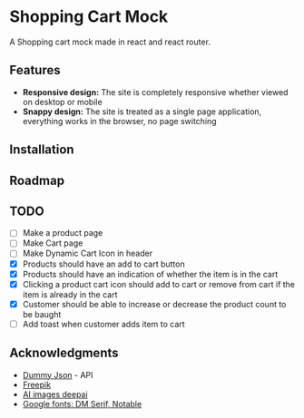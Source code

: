 # Shopping Cart Mock

A Shopping cart mock made in react and react router.

## Features

- **Responsive design:** The site is completely responsive whether viewed on desktop or mobile
- **Snappy design:** The site is treated as a single page application, 
    everything works in the browser, no page switching

## Installation

## Roadmap

## TODO

- [ ] Make a product page
- [ ] Make Cart page
- [ ] Make Dynamic Cart Icon in header
- [x] Products should have an add to cart button
- [x] Products should have an indication of whether the item is in the cart
- [x] Clicking a product cart icon should add to cart or remove from cart if the item is already in the cart
- [x] Customer should be able to increase or decrease the product count to be baught
- [ ] Add toast when customer adds item to cart

## Acknowledgments

- [Dummy Json](https://dummyjson.com) - API
- [Freepik](https://www.freepik.com/free-photo/young-couple-protection-mask-holding-multiple-paper-shopping-bag-walking-corridor-large-shopping-mall_15643096.htm)
- [AI images deepai](https://deepai.org/machine-learning-model/text2img)
- [Google fonts: DM Serif, Notable](https://fonts.google.com)

